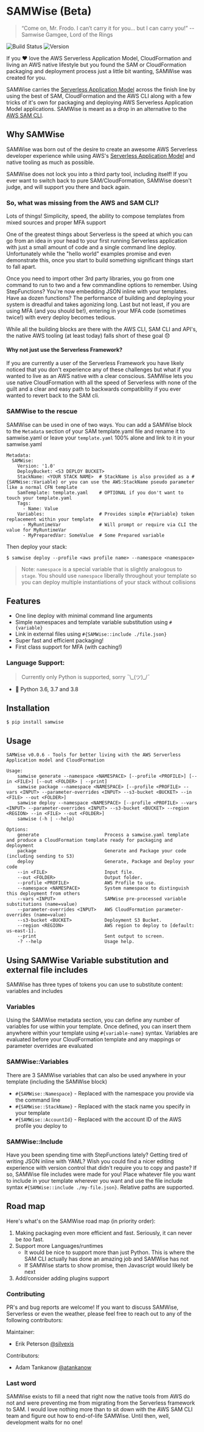 # SAMWise (Beta)
> “Come on, Mr. Frodo. I can’t carry it for you… but I can carry you!” -- Samwise Gamgee, Lord of the Rings

![Build Status](https://cloudzero.semaphoreci.com/badges/samwise.svg) ![Version](https://img.shields.io/pypi/v/samwise?style=flat-square)

If you :heart: love the AWS Serverless Application Model, CloudFormation and living an AWS native lifestyle but
you found the SAM or CloudFormation packaging and deployment process just a little bit wanting, SAMWise was created
for you.

SAMWise carries the [Serverless Application Model](https://aws.amazon.com/serverless/sam/) across the
finish line by using the best of SAM, CloudFormation and the AWS CLI along with a few tricks of it's own for packaging
and deploying AWS Serverless Application Model applications. SAMWise is meant as a drop in an alternative to the
[AWS SAM CLI](https://github.com/awslabs/aws-sam-cli).

## Why SAMWise
SAMWise was born out of the desire to create an awesome AWS Serverless developer experience while using AWS's
[Serverless Application Model](https://aws.amazon.com/serverless/sam/) and native tooling as much as possible.

SAMWise does not lock you into a third party tool, including itself! If you ever want to switch back to pure
SAM/CloudFormation, SAMWise doesn't judge, and will support you there and back again.

### So, what was missing from the AWS and SAM CLI?
Lots of things! Simplicity, speed, the ability to compose templates from mixed sources and proper MFA support

One of the greatest things about Serverless is the speed at which you can go from an idea in your head to your first
running Serverless application with just a small amount of code and a single command line deploy.
Unfortunately while the "hello world" examples promise and even demonstrate this, once you start to build something
significant things start to fall apart.

Once you need to import other 3rd party libraries, you go from one command to run to two and a few commandline
options to remember. Using StepFunctions? You're now embedding JSON inline with your templates. Have aa dozen functions?
The performance of building and deploying your system is dreadful and takes agonizing long. Last but not least, if you
are using MFA (and you should be!), entering in your MFA code (sometimes twice!) with every deploy becomes tedious.

While all the building blocks are there with the AWS CLI, SAM CLI and API's, the native AWS tooling (at least today)
falls short of these goal :disappointed:

#### Why not just use the Serverless Framework?
If you are currently a user of the Serverless Framework you have likely noticed that you don't experience any of these
challenges but what if you wanted to live as an AWS native with a clear conscious. SAMWise lets you use native
CloudFormation with all the speed of Serverless with none of the guilt and a clear and easy path to backwards
compatibility if you ever wanted to revert back to the SAM cli.

### SAMWise to the rescue
SAMWise can be used in one of two ways. You can add a SAMWise block to the `Metadata` section of your SAM
template.yaml file and rename it to samwise.yaml or leave your `template.yaml` 100% alone
and link to it in your samwise.yaml

    Metadata:
      SAMWise:
        Version: '1.0'
        DeployBucket: <S3 DEPLOY BUCKET>
        StackName: <YOUR STACK NAME>  # StackName is also provided as a #{SAMWise::Variable} or you can use the AWS:StackName pseudo parameter like a normal CFN template
        SamTemplate: template.yaml    # OPTIONAL if you don't want to touch your template.yaml
        Tags:
          - Name: Value
        Variables:                    # Provides simple #{Variable} token replacement within your template
          - MyRuntimeVar              # Will prompt or require via CLI the value for MyRuntimeVar
          - MyPreparedVar: SomeValue  # Some Prepared variable

Then deploy your stack:

    $ samwise deploy --profile <aws profile name> --namespace <namespace>

 > Note: `namespace` is a special variable that is slightly analogous to `stage`. You should use `namespace` liberally
throughout your template so you can deploy multiple instantiations of your stack without collisions  

## Features
- One line deploy with minimal command line arguments
- Simple namespaces and template variable substitution using `#{variable}`
- Link in external files using `#{SAMWise::include ./file.json}`
- Super fast and efficient packaging!
- First class support for MFA (with caching!)

### Language Support:
> Currently only Python is supported, sorry ¯\\\_(ツ)\_/¯
- :snake: Python 3.6, 3.7 and 3.8

## Installation

    $ pip install samwise

## Usage

    SAMWise v0.0.6 - Tools for better living with the AWS Serverless Application model and CloudFormation
    
    Usage:
        samwise generate --namespace <NAMESPACE> [--profile <PROFILE>] [--in <FILE>] [--out <FOLDER> | --print]
        samwise package --namespace <NAMESPACE> [--profile <PROFILE> --vars <INPUT> --parameter-overrides <INPUT> --s3-bucket <BUCKET> --in <FILE> --out <FOLDER>]
        samwise deploy --namespace <NAMESPACE> [--profile <PROFILE> --vars <INPUT> --parameter-overrides <INPUT> --s3-bucket <BUCKET> --region <REGION> --in <FILE> --out <FOLDER>]
        samwise (-h | --help)
    
    Options:
        generate                        Process a samwise.yaml template and produce a CloudFormation template ready for packaging and deployment
        package                         Generate and Package your code (including sending to S3)
        deploy                          Generate, Package and Deploy your code
        --in <FILE>                     Input file.
        --out <FOLDER>                  Output folder.
        --profile <PROFILE>             AWS Profile to use.
        --namespace <NAMESPACE>         System namespace to distinguish this deployment from others
        --vars <INPUT>                  SAMWise pre-processed variable substitutions (name=value)
        --parameter-overrides <INPUT>   AWS CloudFormation parameter-overrides (name=value)
        --s3-bucket <BUCKET>            Deployment S3 Bucket.
        --region <REGION>               AWS region to deploy to [default: us-east-1].
        --print                         Sent output to screen.
        -? --help                       Usage help.

## Using SAMWise Variable substitution and external file includes
SAMWise has three types of tokens you can use to substitute content: variables and includes

### Variables
Using the SAMWise metadata section, you can define any number of variables for use within your template.
Once defined, you can insert them anywhere within your template using `#{variable-name}` syntax. Variables
are evaluated before your CloudFormation template and any mappings or parameter overrides are evaluated

### SAMWise::Variables
There are 3 SAMWise variables that can also be used anywhere in your template (including the SAMWise block)
* `#{SAMWise::Namespace}` - Replaced with the namespace you provide via the command line
* `#{SAMWise::StackName}` - Replaced with the stack name you specify in your template
* `#{SAMWise::AccountId}` - Replaced with the account ID of the AWS profile you deploy to

### SAMWise::Include
Have you been spending time with StepFunctions lately? Getting tired of writing JSON inline with YAML?
Wish you could find a nicer editing experience with version control that didn't require you to copy
and paste? If so, SAMWise file includes were made for you! Place whatever file you want to include in
your template wherever you want and use the file include syntax `#{SAMWise::include ./my-file.json}`. Relative
paths are supported. 

## Road map
Here's what's on the SAMWise road map (in priority order):
1. Making packaging even more efficient and fast. Seriously, it can never be _too_ fast.
1. Support more Languages/runtimes
    - It would be nice to support more than just Python. This is where the SAM CLI actually has done an
    amazing job and SAMWise has not
    - If SAMWise starts to show promise, then Javascript would likely be next
1. Add/consider adding plugins support

### Contributing
PR's and bug reports are welcome! If you want to discuss SAMWise, Serverless or even the weather, please feel free to reach out to any of the following contributors:

Maintainer:
- Erik Peterson [@silvexis](https://twitter.com/silvexis)

Contributors:
- Adam Tankanow [@atankanow](https://twitter.com/atankanow)

### Last word
SAMWise exists to fill a need that right now the native tools from AWS do not and were preventing me from migrating from
the Serverless framework to SAM. I would love nothing more than to sit down with the AWS SAM CLI team and figure out how
to end-of-life SAMWise. Until then, well, development waits for no one!
